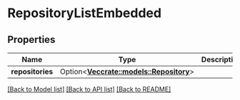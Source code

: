 # RepositoryListEmbedded

## Properties

Name | Type | Description | Notes
------------ | ------------- | ------------- | -------------
**repositories** | Option<[**Vec<crate::models::Repository>**](Repository.md)> |  | [optional]

[[Back to Model list]](../README.md#documentation-for-models) [[Back to API list]](../README.md#documentation-for-api-endpoints) [[Back to README]](../README.md)


